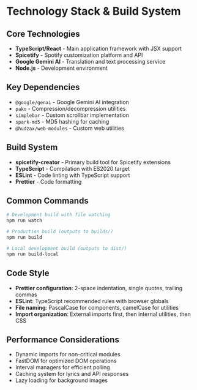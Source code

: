 # Technology Stack & Build System

## Core Technologies

- **TypeScript/React** - Main application framework with JSX support
- **Spicetify** - Spotify customization platform and API
- **Google Gemini AI** - Translation and text processing service
- **Node.js** - Development environment

## Key Dependencies

- `@google/genai` - Google Gemini AI integration
- `pako` - Compression/decompression utilities
- `simplebar` - Custom scrollbar implementation
- `spark-md5` - MD5 hashing for caching
- `@hudzax/web-modules` - Custom web utilities

## Build System

- **spicetify-creator** - Primary build tool for Spicetify extensions
- **TypeScript** - Compilation with ES2020 target
- **ESLint** - Code linting with TypeScript support
- **Prettier** - Code formatting

## Common Commands

```bash
# Development build with file watching
npm run watch

# Production build (outputs to builds/)
npm run build

# Local development build (outputs to dist/)
npm run build-local
```

## Code Style

- **Prettier configuration**: 2-space indentation, single quotes, trailing commas
- **ESLint**: TypeScript recommended rules with browser globals
- **File naming**: PascalCase for components, camelCase for utilities
- **Import organization**: External imports first, then internal utilities, then CSS

## Performance Considerations

- Dynamic imports for non-critical modules
- FastDOM for optimized DOM operations
- Interval managers for efficient polling
- Caching system for lyrics and API responses
- Lazy loading for background images
